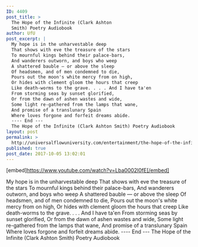 ```yaml
---
ID: 4409
post_title: >
  The Hope of the Infinite (Clark Ashton
  Smith) Poetry Audiobook
author: UfU
post_excerpt: |
  My hope is in the unharvestable deep
  That shows with eve the treasure of the stars
  To mournful kings behind their palace-bars,
  And wanderers outworn, and boys who weep
  A shattered bauble — or above the sleep
  Of headsmen, and of men condemned to die,
  Pours out the moon's white mercy from on high,
  Or hides with clement gloom the hours that creep
  Like death-worms to the grave. . . . And I have ta'en
  From storming seas by sunset glorified,
  Or from the dawn of ashen wastes and wide,
  Some light re-gathered from the lamps that wane,
  And promise of a translunary Spain
  Where loves forgone and forfeit dreams abide.
  ---- End ---
  The Hope of the Infinite (Clark Ashton Smith) Poetry Audiobook
layout: post
permalink: >
  http://universalflowuniversity.com/entertainment/the-hope-of-the-infinite-clark-ashton-smith-poetry-audiobook/
published: true
post_date: 2017-10-05 13:02:01
---
```

[embed]https://www.youtube.com/watch?v=Lba0002l0fE[/embed]<br>
<p>My hope is in the unharvestable deep
That shows with eve the treasure of the stars
To mournful kings behind their palace-bars,
And wanderers outworn, and boys who weep
A shattered bauble — or above the sleep
Of headsmen, and of men condemned to die,
Pours out the moon's white mercy from on high,
Or hides with clement gloom the hours that creep
Like death-worms to the grave. . . . And I have ta'en
From storming seas by sunset glorified,
Or from the dawn of ashen wastes and wide,
Some light re-gathered from the lamps that wane,
And promise of a translunary Spain
Where loves forgone and forfeit dreams abide.
---- End ---
The Hope of the Infinite (Clark Ashton Smith) Poetry Audiobook</p>